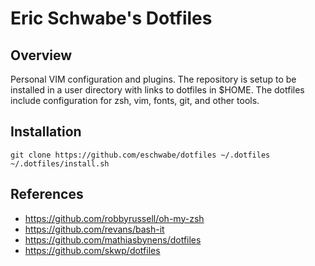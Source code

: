 # Eric Schwabe's Dotfiles

## Overview
Personal VIM configuration and plugins. The repository is setup to be
installed in a user directory with links to dotfiles in $HOME. The dotfiles
include configuration for zsh, vim, fonts, git, and other tools.

## Installation
```
git clone https://github.com/eschwabe/dotfiles ~/.dotfiles
~/.dotfiles/install.sh
```

## References
* https://github.com/robbyrussell/oh-my-zsh
* https://github.com/revans/bash-it
* https://github.com/mathiasbynens/dotfiles
* https://github.com/skwp/dotfiles


